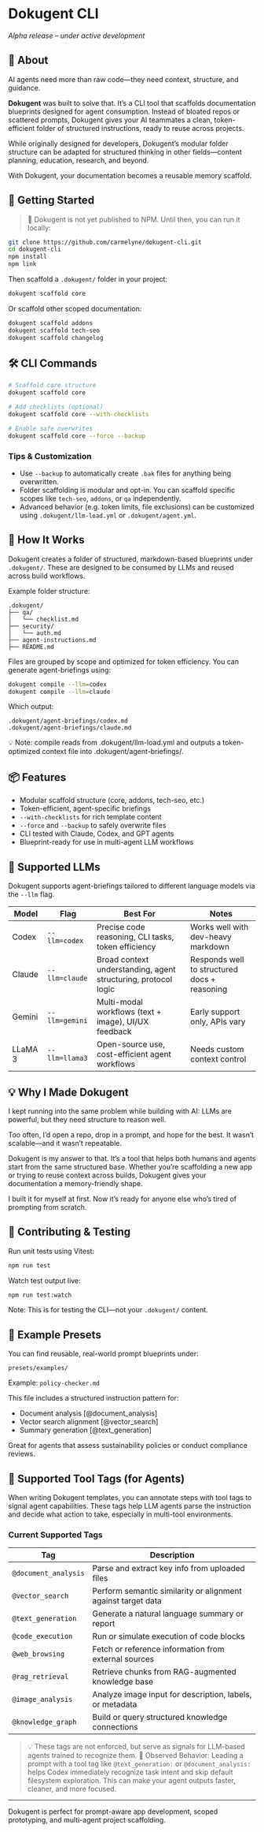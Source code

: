 # Dokugent CLI

*Alpha release – under active development*

## 🧬 About

AI agents need more than raw code—they need context, structure, and guidance.

**Dokugent** was built to solve that. It’s a CLI tool that scaffolds documentation blueprints designed for agent consumption. Instead of bloated repos or scattered prompts, Dokugent gives your AI teammates a clean, token-efficient folder of structured instructions, ready to reuse across projects.

While originally designed for developers, Dokugent’s modular folder structure can be adapted for structured thinking in other fields—content planning, education, research, and beyond.

With Dokugent, your documentation becomes a reusable memory scaffold.

## 🚀 Getting Started

> 🚧 Dokugent is not yet published to NPM. Until then, you can run it locally:

```bash
git clone https://github.com/carmelyne/dokugent-cli.git
cd dokugent-cli
npm install
npm link
```

Then scaffold a `.dokugent/` folder in your project:

```bash
dokugent scaffold core
```

Or scaffold other scoped documentation:

```bash
dokugent scaffold addons
dokugent scaffold tech-seo
dokugent scaffold changelog
```

## 🛠️ CLI Commands

```bash
# Scaffold core structure
dokugent scaffold core

# Add checklists (optional)
dokugent scaffold core --with-checklists

# Enable safe overwrites
dokugent scaffold core --force --backup
```

### Tips & Customization

- Use `--backup` to automatically create `.bak` files for anything being overwritten.
- Folder scaffolding is modular and opt-in. You can scaffold specific scopes like `tech-seo`, `addons`, or `qa` independently.
- Advanced behavior (e.g. token limits, file exclusions) can be customized using `.dokugent/llm-load.yml` or `.dokugent/agent.yml`.

## 🧠 How It Works

Dokugent creates a folder of structured, markdown-based blueprints under `.dokugent/`. These are designed to be consumed by LLMs and reused across build workflows.

Example folder structure:

```
.dokugent/
├── qa/
│   └── checklist.md
├── security/
│   └── auth.md
├── agent-instructions.md
├── README.md
```

Files are grouped by scope and optimized for token efficiency. You can generate agent-briefings using:

```bash
dokugent compile --llm=codex
dokugent compile --llm=claude
```

Which output:

```
.dokugent/agent-briefings/codex.md
.dokugent/agent-briefings/claude.md
```

💡 Note: compile reads from .dokugent/llm-load.yml and outputs a token-optimized context file into .dokugent/agent-briefings/.

## 📦 Features

- Modular scaffold structure (core, addons, tech-seo, etc.)
- Token-efficient, agent-specific briefings
- `--with-checklists` for rich template content
- `--force` and `--backup` to safely overwrite files
- CLI tested with Claude, Codex, and GPT agents
- Blueprint-ready for use in multi-agent LLM workflows

## 🤖 Supported LLMs

Dokugent supports agent-briefings tailored to different language models via the `--llm` flag.

| Model      | Flag         | Best For                                       | Notes |
|------------|--------------|------------------------------------------------|-------|
| Codex      | `--llm=codex`  | Precise code reasoning, CLI tasks, token efficiency | Works well with dev-heavy markdown |
| Claude     | `--llm=claude` | Broad context understanding, agent structuring, protocol logic | Responds well to structured docs + reasoning |
| Gemini     | `--llm=gemini` | Multi-modal workflows (text + image), UI/UX feedback | Early support only, APIs vary |
| LLaMA 3    | `--llm=llama3` | Open-source use, cost-efficient agent workflows | Needs custom context control |

## 💡 Why I Made Dokugent

I kept running into the same problem while building with AI: LLMs are powerful, but they need structure to reason well.

Too often, I’d open a repo, drop in a prompt, and hope for the best. It wasn’t scalable—and it wasn’t repeatable.

Dokugent is my answer to that. It’s a tool that helps both humans and agents start from the same structured base. Whether you’re scaffolding a new app or trying to reuse context across builds, Dokugent gives your documentation a memory-friendly shape.

I built it for myself at first. Now it’s ready for anyone else who’s tired of prompting from scratch.

## 🧪 Contributing & Testing

Run unit tests using Vitest:

```bash
npm run test
```

Watch test output live:

```bash
npm run test:watch
```

Note: This is for testing the CLI—not your `.dokugent/` content.

## 🧩 Example Presets

You can find reusable, real-world prompt blueprints under:

```
presets/examples/
```

Example: `policy-checker.md`

This file includes a structured instruction pattern for:

- Document analysis [@document_analysis]
- Vector search alignment [@vector_search]
- Summary generation [@text_generation]

Great for agents that assess sustainability policies or conduct compliance reviews.

## 🧠 Supported Tool Tags (for Agents)

When writing Dokugent templates, you can annotate steps with tool tags to signal agent capabilities. These tags help LLM agents parse the instruction and decide what action to take, especially in multi-tool environments.

### Current Supported Tags

| Tag                   | Description |
|------------------------|-------------|
| `@document_analysis`   | Parse and extract key info from uploaded files |
| `@vector_search`       | Perform semantic similarity or alignment against target data |
| `@text_generation`     | Generate a natural language summary or report |
| `@code_execution`      | Run or simulate execution of code blocks |
| `@web_browsing`        | Fetch or reference information from external sources |
| `@rag_retrieval`       | Retrieve chunks from RAG-augmented knowledge base |
| `@image_analysis`      | Analyze image input for description, labels, or metadata |
| `@knowledge_graph`     | Build or query structured knowledge connections |

> 💡 These tags are not enforced, but serve as signals for LLM-based agents trained to recognize them.
> 🧪 Observed Behavior: Leading a prompt with a tool tag like `@text_generation:` or `@document_analysis:` helps Codex immediately recognize task intent and skip default filesystem exploration. This can make your agent outputs faster, cleaner, and more focused.

---

Dokugent is perfect for prompt-aware app development, scoped prototyping, and multi-agent project scaffolding.
